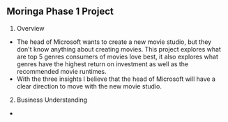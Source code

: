 ## Moringa Phase 1 Project
1. Overview
- The head of Microsoft wants to create a new movie studio, but they don't know anything about creating movies. This project explores what are top 5 genres consumers of movies love best, it also explores what genres have the highest return on investment as well as the recommended movie runtimes.
- With the three insights I believe that the head of Microsoft will have a clear direction to move with the new movie studio.

2. Business Understanding
+ 